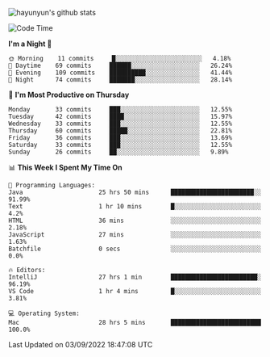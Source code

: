 
![hayunyun's github stats](https://github-readme-stats.vercel.app/api?username=hayunyun&show_icons=true)


<!--START_SECTION:waka-->
![Code Time](http://img.shields.io/badge/Code%20Time-423%20hrs%2043%20mins-blue)

**I'm a Night 🦉** 

```text
🌞 Morning    11 commits     █░░░░░░░░░░░░░░░░░░░░░░░░   4.18% 
🌆 Daytime    69 commits     ██████░░░░░░░░░░░░░░░░░░░   26.24% 
🌃 Evening    109 commits    ██████████░░░░░░░░░░░░░░░   41.44% 
🌙 Night      74 commits     ███████░░░░░░░░░░░░░░░░░░   28.14%

```
📅 **I'm Most Productive on Thursday** 

```text
Monday       33 commits     ███░░░░░░░░░░░░░░░░░░░░░░   12.55% 
Tuesday      42 commits     ████░░░░░░░░░░░░░░░░░░░░░   15.97% 
Wednesday    33 commits     ███░░░░░░░░░░░░░░░░░░░░░░   12.55% 
Thursday     60 commits     █████░░░░░░░░░░░░░░░░░░░░   22.81% 
Friday       36 commits     ███░░░░░░░░░░░░░░░░░░░░░░   13.69% 
Saturday     33 commits     ███░░░░░░░░░░░░░░░░░░░░░░   12.55% 
Sunday       26 commits     ██░░░░░░░░░░░░░░░░░░░░░░░   9.89%

```


📊 **This Week I Spent My Time On** 

```text
💬 Programming Languages: 
Java                     25 hrs 50 mins      ███████████████████████░░   91.99% 
Text                     1 hr 10 mins        █░░░░░░░░░░░░░░░░░░░░░░░░   4.2% 
HTML                     36 mins             ░░░░░░░░░░░░░░░░░░░░░░░░░   2.18% 
JavaScript               27 mins             ░░░░░░░░░░░░░░░░░░░░░░░░░   1.63% 
Batchfile                0 secs              ░░░░░░░░░░░░░░░░░░░░░░░░░   0.0%

🔥 Editors: 
IntelliJ                 27 hrs 1 min        ████████████████████████░   96.19% 
VS Code                  1 hr 4 mins         █░░░░░░░░░░░░░░░░░░░░░░░░   3.81%

💻 Operating System: 
Mac                      28 hrs 5 mins       █████████████████████████   100.0%

```


 Last Updated on 03/09/2022 18:47:08 UTC
<!--END_SECTION:waka-->

<!--
**hayunyun/hayunyun** is a ✨ _special_ ✨ repository because its `README.md` (this file) appears on your GitHub profile.

Here are some ideas to get you started:

- 🔭 I’m currently working on ...
- 🌱 I’m currently learning ...
- 👯 I’m looking to collaborate on ...
- 🤔 I’m looking for help with ...
- 💬 Ask me about ...
- 📫 How to reach me: ...
- 😄 Pronouns: ...
- ⚡ Fun fact: ...
-->
